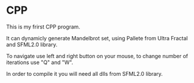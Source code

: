 # CPP

This is my frirst CPP program.

It can dynamicly generate Mandelbrot set, using Pallete from Ultra Fractal and SFML2.0 library.

To navigate use left and right button on your mouse, to change number of iterations use "Q" and "W".

In order to compile it you will need all dlls from SFML2.0 library.
